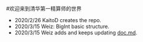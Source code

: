 #欢迎来到清华第一精算师的世界
- 2020/2/26 KaitoD creates the repo.
- 2020/3/15 Weiz: BigInt basic structure.
- 2020/3/15 Weiz adds and keeps updating [doc.md](doc.md).
